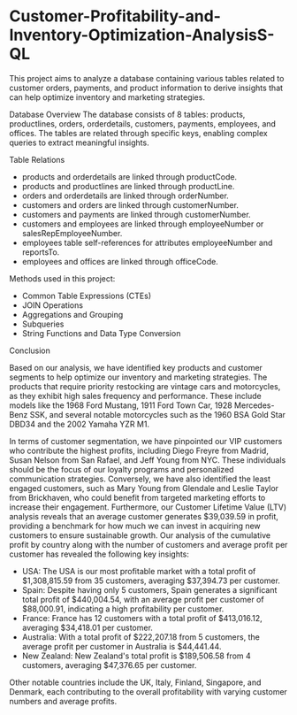 # Customer-Profitability-and-Inventory-Optimization-AnalysisS-QL
This project aims to analyze a database containing various tables related to customer orders, payments, and product information to derive insights that can help optimize inventory and marketing strategies.

Database Overview
The database consists of 8 tables: products, productlines, orders, orderdetails, customers, payments, employees, and offices. The tables are related through specific keys, enabling complex queries to extract meaningful insights.

Table Relations
- products and orderdetails are linked through productCode.
- products and productlines are linked through productLine.
- orders and orderdetails are linked through orderNumber.
- customers and orders are linked through customerNumber.
- customers and payments are linked through customerNumber.
- customers and employees are linked through employeeNumber or salesRepEmployeeNumber.
- employees table self-references for attributes employeeNumber and reportsTo.
- employees and offices are linked through officeCode.

Methods used in this project:
-  Common Table Expressions (CTEs)
-  JOIN Operations
-  Aggregations and Grouping
-  Subqueries
-  String Functions and Data Type Conversion
  
Conclusion

Based on our analysis, we have identified key products and customer segments to help optimize our inventory and marketing strategies. The products that require priority restocking are vintage cars and motorcycles, as they exhibit high sales frequency and performance. These include models like the 1968 Ford Mustang, 1911 Ford Town Car, 1928 Mercedes-Benz SSK, and several notable motorcycles such as the 1960 BSA Gold Star DBD34 and the 2002 Yamaha YZR M1.

In terms of customer segmentation, we have pinpointed our VIP customers who contribute the highest profits, including Diego Freyre from Madrid, Susan Nelson from San Rafael, and Jeff Young from NYC. These individuals should be the focus of our loyalty programs and personalized communication strategies. Conversely, we have also identified the least engaged customers, such as Mary Young from Glendale and Leslie Taylor from Brickhaven, who could benefit from targeted marketing efforts to increase their engagement. Furthermore, our Customer Lifetime Value (LTV) analysis reveals that an average customer generates $39,039.59 in profit, providing a benchmark for how much we can invest in acquiring new customers to ensure sustainable growth.
Our analysis of the cumulative profit by country along with the number of customers and average profit per customer has revealed the following key insights:

- USA: The USA is our most profitable market with a total profit of $1,308,815.59 from 35 customers, averaging $37,394.73 per customer.
- Spain: Despite having only 5 customers, Spain generates a significant total profit of $440,004.54, with an average profit per customer of $88,000.91, indicating a high profitability per customer.
- France: France has 12 customers with a total profit of $413,016.12, averaging $34,418.01 per customer.
- Australia: With a total profit of $222,207.18 from 5 customers, the average profit per customer in Australia is $44,441.44.
- New Zealand: New Zealand's total profit is $189,506.58 from 4 customers, averaging $47,376.65 per customer.
  
Other notable countries include the UK, Italy, Finland, Singapore, and Denmark, each contributing to the overall profitability with varying customer numbers and average profits.
